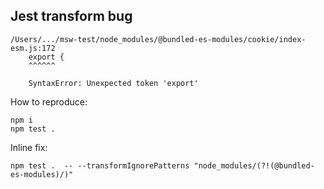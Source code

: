 ## Jest transform bug

```
/Users/.../msw-test/node_modules/@bundled-es-modules/cookie/index-esm.js:172
    export {
    ^^^^^^

    SyntaxError: Unexpected token 'export'
```

How to reproduce:

```
npm i
npm test .
```

Inline fix:

```
npm test .  -- --transformIgnorePatterns "node_modules/(?!(@bundled-es-modules)/)"
```

